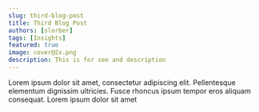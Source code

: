 ```yaml
---
slug: third-blog-post
title: Third Blog Post
authors: [slorber]
tags: [Insights]
featured: true
image: cover@2x.png
description: This is for seo and description
---
```


Lorem ipsum dolor sit amet, consectetur adipiscing elit. Pellentesque elementum dignissim ultricies. Fusce rhoncus ipsum tempor eros aliquam consequat. Lorem ipsum dolor sit amet
